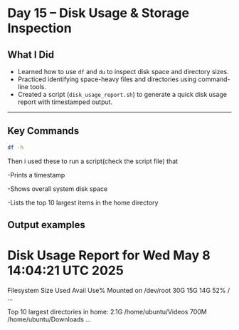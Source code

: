 #  Day 15 – Disk Usage & Storage Inspection

##  What I Did
- Learned how to use `df` and `du` to inspect disk space and directory sizes.
- Practiced identifying space-heavy files and directories using command-line tools.
- Created a script (`disk_usage_report.sh`) to generate a quick disk usage report with timestamped output.

---

##  Key Commands

```bash
df -h
```
Then i used these to run a script(check the script file) that 

-Prints a timestamp

-Shows overall system disk space

-Lists the top 10 largest items in the home directory

## Output examples 

Disk Usage Report for Wed May 8 14:04:21 UTC 2025
==============================
Filesystem      Size  Used Avail Use% Mounted on
/dev/root        30G   15G   14G  52% /
...

Top 10 largest directories in home:
2.1G    /home/ubuntu/Videos
700M    /home/ubuntu/Downloads
...

